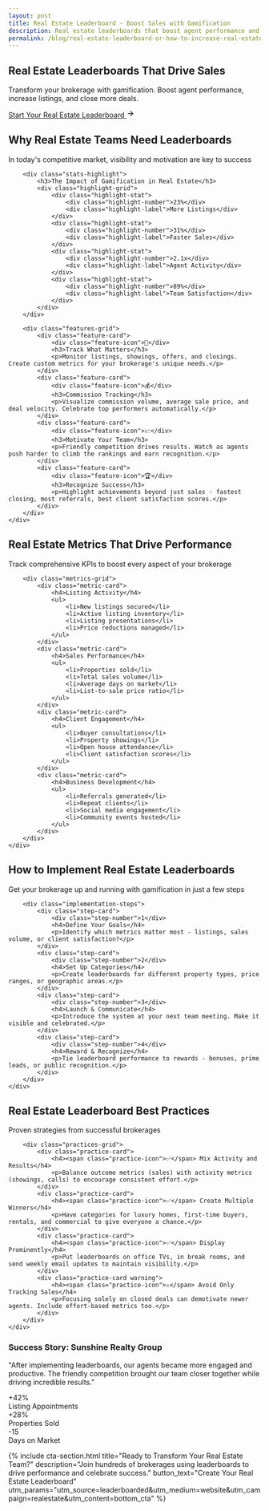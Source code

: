 ```yaml
---
layout: post
title: Real Estate Leaderboard - Boost Sales with Gamification
description: Real estate leaderboards that boost agent performance and increase sales. Transform your brokerage with gamification and real-time tracking.
permalink: /blog/real-estate-leaderboard-or-how-to-increase-real-estate-sales-use-gamification/
---
```


<section class="re-hero">
    <div class="container">
        <h1>Real Estate Leaderboards That Drive Sales</h1>
        <p>Transform your brokerage with gamification. Boost agent performance, increase listings, and close more deals.</p>
        <a href="{{ site.company.keepthescore_url }}?utm_source=leaderboarded&utm_medium=website&utm_campaign=realestate&utm_content=hero_cta" class="btn btn-keepthescore">
            Start Your Real Estate Leaderboard
            <svg class="arrow-icon" xmlns="http://www.w3.org/2000/svg" width="16" height="16" viewBox="0 0 24 24" fill="none" stroke="currentColor" stroke-width="2" stroke-linecap="round" stroke-linejoin="round">
                <line x1="5" y1="12" x2="19" y2="12"></line>
                <polyline points="12 5 19 12 12 19"></polyline>
            </svg>
        </a>
    </div>
</section>

<section class="features">
    <div class="container">
        <div class="section-title">
            <h2>Why Real Estate Teams Need Leaderboards</h2>
            <p>In today's competitive market, visibility and motivation are key to success</p>
        </div>
        
        <div class="stats-highlight">
            <h3>The Impact of Gamification in Real Estate</h3>
            <div class="highlight-grid">
                <div class="highlight-stat">
                    <div class="highlight-number">23%</div>
                    <div class="highlight-label">More Listings</div>
                </div>
                <div class="highlight-stat">
                    <div class="highlight-number">31%</div>
                    <div class="highlight-label">Faster Sales</div>
                </div>
                <div class="highlight-stat">
                    <div class="highlight-number">2.1x</div>
                    <div class="highlight-label">Agent Activity</div>
                </div>
                <div class="highlight-stat">
                    <div class="highlight-number">89%</div>
                    <div class="highlight-label">Team Satisfaction</div>
                </div>
            </div>
        </div>
        
        <div class="features-grid">
            <div class="feature-card">
                <div class="feature-icon">🏡</div>
                <h3>Track What Matters</h3>
                <p>Monitor listings, showings, offers, and closings. Create custom metrics for your brokerage's unique needs.</p>
            </div>
            <div class="feature-card">
                <div class="feature-icon">💰</div>
                <h3>Commission Tracking</h3>
                <p>Visualize commission volume, average sale price, and deal velocity. Celebrate top performers automatically.</p>
            </div>
            <div class="feature-card">
                <div class="feature-icon">📈</div>
                <h3>Motivate Your Team</h3>
                <p>Friendly competition drives results. Watch as agents push harder to climb the rankings and earn recognition.</p>
            </div>
            <div class="feature-card">
                <div class="feature-icon">🏆</div>
                <h3>Recognize Success</h3>
                <p>Highlight achievements beyond just sales - fastest closing, most referrals, best client satisfaction scores.</p>
            </div>
        </div>
    </div>
</section>

<section class="metrics">
    <div class="container">
        <div class="section-title">
            <h2>Real Estate Metrics That Drive Performance</h2>
            <p>Track comprehensive KPIs to boost every aspect of your brokerage</p>
        </div>
        
        <div class="metrics-grid">
            <div class="metric-card">
                <h4>Listing Activity</h4>
                <ul>
                    <li>New listings secured</li>
                    <li>Active listing inventory</li>
                    <li>Listing presentations</li>
                    <li>Price reductions managed</li>
                </ul>
            </div>
            <div class="metric-card">
                <h4>Sales Performance</h4>
                <ul>
                    <li>Properties sold</li>
                    <li>Total sales volume</li>
                    <li>Average days on market</li>
                    <li>List-to-sale price ratio</li>
                </ul>
            </div>
            <div class="metric-card">
                <h4>Client Engagement</h4>
                <ul>
                    <li>Buyer consultations</li>
                    <li>Property showings</li>
                    <li>Open house attendance</li>
                    <li>Client satisfaction scores</li>
                </ul>
            </div>
            <div class="metric-card">
                <h4>Business Development</h4>
                <ul>
                    <li>Referrals generated</li>
                    <li>Repeat clients</li>
                    <li>Social media engagement</li>
                    <li>Community events hosted</li>
                </ul>
            </div>
        </div>
    </div>
</section>

<section class="implementation">
    <div class="container">
        <div class="section-title">
            <h2>How to Implement Real Estate Leaderboards</h2>
            <p>Get your brokerage up and running with gamification in just a few steps</p>
        </div>
        
        <div class="implementation-steps">
            <div class="step-card">
                <div class="step-number">1</div>
                <h4>Define Your Goals</h4>
                <p>Identify which metrics matter most - listings, sales volume, or client satisfaction?</p>
            </div>
            <div class="step-card">
                <div class="step-number">2</div>
                <h4>Set Up Categories</h4>
                <p>Create leaderboards for different property types, price ranges, or geographic areas.</p>
            </div>
            <div class="step-card">
                <div class="step-number">3</div>
                <h4>Launch & Communicate</h4>
                <p>Introduce the system at your next team meeting. Make it visible and celebrated.</p>
            </div>
            <div class="step-card">
                <div class="step-number">4</div>
                <h4>Reward & Recognize</h4>
                <p>Tie leaderboard performance to rewards - bonuses, prime leads, or public recognition.</p>
            </div>
        </div>
    </div>
</section>

<section class="best-practices">
    <div class="container">
        <div class="section-title">
            <h2>Real Estate Leaderboard Best Practices</h2>
            <p>Proven strategies from successful brokerages</p>
        </div>
        
        <div class="practices-grid">
            <div class="practice-card">
                <h4><span class="practice-icon">✅</span> Mix Activity and Results</h4>
                <p>Balance outcome metrics (sales) with activity metrics (showings, calls) to encourage consistent effort.</p>
            </div>
            <div class="practice-card">
                <h4><span class="practice-icon">✅</span> Create Multiple Winners</h4>
                <p>Have categories for luxury homes, first-time buyers, rentals, and commercial to give everyone a chance.</p>
            </div>
            <div class="practice-card">
                <h4><span class="practice-icon">✅</span> Display Prominently</h4>
                <p>Put leaderboards on office TVs, in break rooms, and send weekly email updates to maintain visibility.</p>
            </div>
            <div class="practice-card warning">
                <h4><span class="practice-icon">⚠️</span> Avoid Only Tracking Sales</h4>
                <p>Focusing solely on closed deals can demotivate newer agents. Include effort-based metrics too.</p>
            </div>
        </div>
    </div>
</section>

<section class="case-study-simple">
    <h3>Success Story: Sunshine Realty Group</h3>
    <p>"After implementing leaderboards, our agents became more engaged and productive. The friendly competition brought our team closer together while driving incredible results."</p>
    <div class="results-grid">
        <div class="result-item">
            <div class="result-number">+42%</div>
            <div class="result-label">Listing Appointments</div>
        </div>
        <div class="result-item">
            <div class="result-number">+28%</div>
            <div class="result-label">Properties Sold</div>
        </div>
        <div class="result-item">
            <div class="result-number">-15</div>
            <div class="result-label">Days on Market</div>
        </div>
    </div>
</section>

{% include cta-section.html 
    title="Ready to Transform Your Real Estate Team?" 
    description="Join hundreds of brokerages using leaderboards to drive performance and celebrate success."
    button_text="Create Your Real Estate Leaderboard"
    utm_params="utm_source=leaderboarded&utm_medium=website&utm_campaign=realestate&utm_content=bottom_cta"
%}